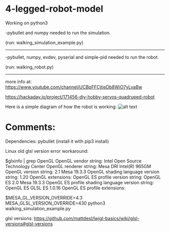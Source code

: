 # 4-legged-robot-model
Working on python3

-pybullet and numpy needed to run the simulation.

(run: walking_simulation_example.py)
_______________________________________________________________________

-pybullet, numpy, evdev, pyserial and simple-pid needed to run the robot.

(run: walking_robot.py)
_______________________________________________________________________

more info at: https://www.youtube.com/channel/UCBpFFCjtieDb8WiO7yLvaBw

   https://hackaday.io/project/171456-diy-hobby-servos-quadruped-robot


Here is a simple diagram of how the robot is working:
![alt text](https://github.com/miguelasd688/Quadruped-dog-like-robot/blob/master/esquema.png)

# Comments:

Dependencies:
   pybullet (install it with pip3 install)

Linux old glsl version error workaround:

$glxinfo | grep OpenGL
OpenGL vendor string: Intel Open Source Technology Center
OpenGL renderer string: Mesa DRI Intel(R) 965GM 
OpenGL version string: 2.1 Mesa 19.3.3
OpenGL shading language version string: 1.20
OpenGL extensions:
OpenGL ES profile version string: OpenGL ES 2.0 Mesa 19.3.3
OpenGL ES profile shading language version string: OpenGL ES GLSL ES 1.0.16
OpenGL ES profile extensions:

$MESA_GL_VERSION_OVERRIDE=4.3 MESA_GLSL_VERSION_OVERRIDE=430 python3 walking_simulation_example.py 

glsl versions: https://github.com/mattdesl/lwjgl-basics/wiki/glsl-versions#glsl-versions

